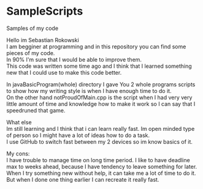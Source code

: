# SampleScripts
Samples of my code

Hello im Sebastian Rokowski</br>
I am begginer at programming and in this repository you can find some pieces of my code.</br>
In 90% I'm sure that I would be able to improve them. </br>
This code was written some time ago and I think that I learned something new that I could use to make this code better.</br>

In javaBasicProgram(whole) directory I gave You 2 whole programs scripts to show how my writing style is when I have enough time to do it.</br>
On the other hand notProudOfMain.cpp is the script when I had very very little amount of time and knowledge how to make it work so I can say that I speedruned that game.

What else</br>
Im still learning and I think that i can learn really fast. Im open minded type of person so I might have a lot of ideas how to do a task.</br>
I use GitHub to switch fast between my 2 devices so im know basics of it.</br>

My cons:</br>
I have trouble to manage time on long time period. I like to have deadline max to weeks ahead, because I have tendency to leave something for later. </br>
When I try something new without help, it can take me a lot of time to do it. But when I done one thing earlier I can recreate it really fast.
